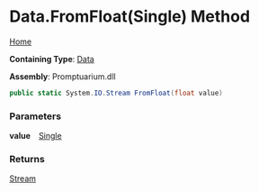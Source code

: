 # Data\.FromFloat\(Single\) Method

[Home](../../../README.md)

**Containing Type**: [Data](../README.md)

**Assembly**: Promptuarium\.dll

```csharp
public static System.IO.Stream FromFloat(float value)
```

### Parameters

**value** &ensp; [Single](https://docs.microsoft.com/en-us/dotnet/api/system.single)

### Returns

[Stream](https://docs.microsoft.com/en-us/dotnet/api/system.io.stream)

